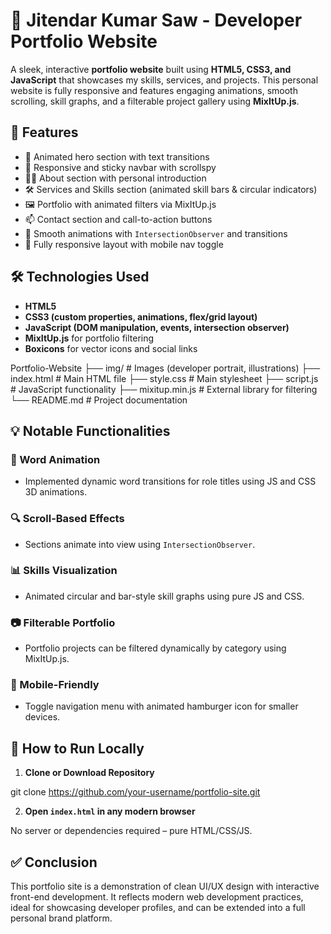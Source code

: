 # 💼 Jitendar Kumar Saw - Developer Portfolio Website

A sleek, interactive **portfolio website** built using **HTML5, CSS3, and JavaScript** that showcases my skills, services, and projects. This personal website is fully responsive and features engaging animations, smooth scrolling, skill graphs, and a filterable project gallery using **MixItUp.js**.



## 🚀 Features

* 🎨 Animated hero section with text transitions
* 📱 Responsive and sticky navbar with scrollspy
* 🧑‍💼 About section with personal introduction
* 🛠️ Services and Skills section (animated skill bars & circular indicators)
* 🖼️ Portfolio with animated filters via MixItUp.js
* 📫 Contact section and call-to-action buttons
* 🌈 Smooth animations with `IntersectionObserver` and transitions
* 📱 Fully responsive layout with mobile nav toggle



## 🛠️ Technologies Used

* **HTML5**
* **CSS3 (custom properties, animations, flex/grid layout)**
* **JavaScript (DOM manipulation, events, intersection observer)**
* **MixItUp.js** for portfolio filtering
* **Boxicons** for vector icons and social links

Portfolio-Website
├── img/             # Images (developer portrait, illustrations)
├── index.html       # Main HTML file
├── style.css        # Main stylesheet
├── script.js        # JavaScript functionality
├── mixitup.min.js   # External library for filtering
└── README.md        # Project documentation

## 💡 Notable Functionalities

### 🔄 Word Animation

* Implemented dynamic word transitions for role titles using JS and CSS 3D animations.

### 🔍 Scroll-Based Effects

* Sections animate into view using `IntersectionObserver`.

### 📊 Skills Visualization

* Animated circular and bar-style skill graphs using pure JS and CSS.

### 📷 Filterable Portfolio

* Portfolio projects can be filtered dynamically by category using MixItUp.js.

### 📱 Mobile-Friendly

* Toggle navigation menu with animated hamburger icon for smaller devices.



## 📌 How to Run Locally

1. **Clone or Download Repository**

git clone https://github.com/your-username/portfolio-site.git


2. **Open `index.html` in any modern browser**

 No server or dependencies required – pure HTML/CSS/JS.



## ✅ Conclusion

This portfolio site is a demonstration of clean UI/UX design with interactive front-end development. It reflects modern web development practices, ideal for showcasing developer profiles, and can be extended into a full personal brand platform.


